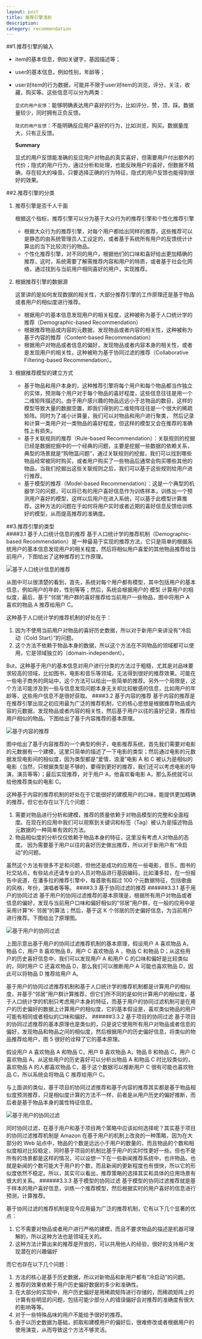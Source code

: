 ```yaml
---
layout: post
title: 推荐引擎浅析
description: 
category: recommendation
---
```


##1.推荐引擎的输入
* item的基本信息，例如关键字，基因描述等；
* user的基本信息，例如性别，年龄等；
* user对item的行为数据，可能并不限于user对item的浏览，评分，关注，收藏，购买等。这些信息可以分为两类：

    `显式的用户反馈`：能够明确表达用户喜好的行为，比如评分，赞，顶，踩。数据量较少，同时拥有正负反馈。
    
    `隐式的用户反馈`：不能明确反应用户喜好的行为，比如浏览，购买。数据量庞大，只有正反馈。
    
    **Summary**
    
    显式的用户反馈能准确的反应用户对物品的真实喜好，但需要用户付出额外的代价；隐式的用户行为，通过分析和处理，也能反映用户的喜好，但数据不精确，存在较大的噪音。只要选择正确的行为特征，隐式的用户反馈也能得到很好的效果。

##2.推荐引擎的分类
1. 推荐引擎是否千人千面

    根据这个指标，推荐引擎可以分为基于大众行为的推荐引擎和个性化推荐引擎
    * 根据大众行为的推荐引擎，对每个用户都给出同样的推荐，这些推荐可以是静态的由系统管理员人工设定的，或者基于系统所有用户的反馈统计计算出的当下比较流行的物品。
    * 个性化推荐引擎，对不同的用户，根据他们的口味和喜好给出更加精确的推荐，这时，系统需要了解需推荐内容和用户的特质，或者基于社会化网络，通过找到与当前用户相同喜好的用户，实现推荐。

2. 根据推荐引擎的数据源

    这里讲的是如何发现数据的相关性，大部分推荐引擎的工作原理还是基于物品或者用户的相似度进行推荐。
    * 根据用户的基本信息发现用户的相关程度，这种被称为基于人口统计学的推荐（Demographic-based Recommendation）
    * 根据推荐物品或内容的元数据，发现物品或者内容的相关性，这种被称为基于内容的推荐（Content-based Recommendation）
    * 根据用户对物品或者信息的偏好，发现物品或者内容本身的相关性，或者是发现用户的相关性，这种被称为基于协同过滤的推荐（Collaborative Filtering-based Recommendation）。

3. 根据推荐模型的建立方式
    * 基于物品和用户本身的，这种推荐引擎将每个用户和每个物品都当作独立的实体，预测每个用户对于每个物品的喜好程度，这些信息往往是用一个二维矩阵描述的。由于用户感兴趣的物品远远小于总物品的数目，这样的模型导致大量的数据空置，即我们得到的二维矩阵往往是一个很大的稀疏矩阵。同时为了减小计算量，我们可以对物品和用户进行聚类， 然后记录和计算一类用户对一类物品的喜好程度，但这样的模型又会在推荐的准确性上有损失。 
    * 基于关联规则的推荐（Rule-based Recommendation）：关联规则的挖掘已经是数据挖掘中的一个经典的问题，主要是挖掘一些数据的依赖关系，典型的场景就是“购物篮问题”，通过关联规则的挖掘，我们可以找到哪些物品经常被同时购买，或者用户购买了一些物品后通常会购买哪些其他的物品，当我们挖掘出这些关联规则之后，我们可以基于这些规则给用户进行推荐。
    * 基于模型的推荐（Model-based Recommendation）：这是一个典型的机器学习的问题，可以将已有的用户喜好信息作为训练样本，训练出一个预测用户喜好的模型，这样以后用户在进入系统，可以基于此模型计算推荐。这种方法的问题在于如何将用户实时或者近期的喜好信息反馈给训练好的模型，从而提高推荐的准确度。


##3.推荐引擎的类型  
####3.1 基于人口统计信息的推荐 
基于人口统计学的推荐机制（Demographic-based Recommendation）是一种最易于实现的推荐方法，它只是简单的根据系统用户的基本信息发现用户的相关程度，然后将相似用户喜爱的其他物品推荐给当前用户，下图给出了这种推荐的工作原理。

![基于人口统计信息的推荐](http://mazhiyuan.github.io/images/ab-1.jpg)

从图中可以很清楚的看到，首先，系统对每个用户都有模型，其中包括用户的基本信息，例如用户的年龄，性别等等；然后，系统会根据用户的 模型 计算用户的相似度，最后，基于“邻居”用户群的喜好推荐给当前用户一些物品，图中将用户 A 喜欢的物品 A 推荐给用户 C。

这种基于人口统计学的推荐机制的好处在于：

1. 因为不使用当前用户对物品的喜好历史数据，所以对于新用户来讲没有“冷启动（Cold Start）”的问题。
2. 这个方法不依赖于物品本身的数据，所以这个方法在不同物品的领域都可以使用，它是领域独立的（domain-independent）。

But，这种基于用户的基本信息对用户进行分类的方法过于粗糙，尤其是对品味要求较高的领域，比如图书，电影和音乐等领域，无法得到很好的推荐效果。可能在一些电子商务的网站中，这个方法可以给出一些简单的推荐。另外一个局限是，这个方法可能涉及到一些与信息发现问题本身无关却比较敏感的信息，比如用户的年龄等，这些用户信息不是很好获取。
####3.2 基于内容的推荐 
基于内容的推荐是在推荐引擎出现之初应用最为广泛的推荐机制，它的核心思想是根据推荐物品或内容的元数据，发现物品或者内容的相关性，然后基于用户以往的喜好记录，推荐给用户相似的物品。下图给出了基于内容推荐的基本原理。

![基于内容的推荐](http://mazhiyuan.github.io/images/ab-2.jpg)

图中给出了基于内容推荐的一个典型的例子，电影推荐系统，首先我们需要对电影的元数据有一个建模，这里只简单的描述了一下电影的类型；然后通过电影的元数据发现电影间的相似度，因为类型都是“爱情，浪漫”电影 A 和 C 被认为是相似的电影（当然，只根据类型是不够的，要得到更好的推荐，我们还可以考虑电影的导演，演员等等）；最后实现推荐，对于用户 A，他喜欢看电影 A，那么系统就可以给他推荐类似的电影 C。

这种基于内容的推荐机制的好处在于它能很好的建模用户的口味，能提供更加精确的推荐。但它也存在以下几个问题：

1. 需要对物品进行分析和建模，推荐的质量依赖于对物品模型的完整和全面程度。在现在的应用中我们可以观察到关键词和标签（Tag）被认为是描述物品元数据的一种简单有效的方法。
2. 物品相似度的分析仅仅依赖于物品本身的特征，这里没有考虑人对物品的态度。
    因为需要基于用户以往的喜好历史做出推荐，所以对于新用户有“冷启动”的问题。

虽然这个方法有很多不足和问题，但他还是成功的应用在一些电影，音乐，图书的社交站点，有些站点还请专业的人员对物品进行基因编码，比如潘多拉，在一份报告中说道，在潘多拉的推荐引擎中，每首歌有超过 100 个元数据特征，包括歌曲的风格，年份，演唱者等等。
####3.3 基于协同过滤的推荐 
######3.3.1 基于用户的协同过滤
基于用户的协同过滤推荐的基本原理是，根据所有用户对物品或者信息的偏好，发现与当前用户口味和偏好相似的“邻居”用户群，在一般的应用中是采用计算“K- 邻居”的算法；然后，基于这 K 个邻居的历史偏好信息，为当前用户进行推荐。下图给出了原理图。

![基于用户的协同过滤](http://mazhiyuan.github.io/images/ab-3.jpg)

上图示意出基于用户的协同过滤推荐机制的基本原理，假设用户 A 喜欢物品 A，物品 C，用户 B 喜欢物品 B，用户 C 喜欢物品 A ，物品 C 和物品 D；从这些用户的历史喜好信息中，我们可以发现用户 A 和用户 C 的口味和偏好是比较类似的，同时用户 C 还喜欢物品 D，那么我们可以推断用户 A 可能也喜欢物品 D，因此可以将物品 D 推荐给用户 A。

基于用户的协同过滤推荐机制和基于人口统计学的推荐机制都是计算用户的相似度，并基于“邻居”用户群计算推荐，但它们所不同的是如何计算用户的相似度，基于人口统计学的机制只考虑用户本身的特征，而基于用户的协同过滤机制可是在用户的历史偏好的数据上计算用户的相似度，它的基本假设是，喜欢类似物品的用户可能有相同或者相似的口味和偏好。
######3.3.2 基于项目的协同过滤
基于项目的协同过滤推荐的基本原理也是类似的，只是说它使用所有用户对物品或者信息的偏好，发现物品和物品之间的相似度，然后根据用户的历史偏好信息，将类似的物品推荐给用户，图 5 很好的诠释了它的基本原理。

假设用户 A 喜欢物品 A 和物品 C，用户 B 喜欢物品 A，物品 B 和物品 C，用户 C 喜欢物品 A，从这些用户的历史喜好可以分析出物品 A 和物品 C 时比较类似的，喜欢物品 A 的人都喜欢物品 C，基于这个数据可以推断用户 C 很有可能也喜欢物品 C，所以系统会将物品 C 推荐给用户 C。

与上面讲的类似，基于项目的协同过滤推荐和基于内容的推荐其实都是基于物品相似度预测推荐，只是相似度计算的方法不一样，前者是从用户历史的偏好推断，而后者是基于物品本身的属性特征信息。

![基于用户的协同过滤](http://mazhiyuan.github.io/images/ab-4.jpg)

同时协同过滤，在基于用户和基于项目两个策略中应该如何选择呢？其实基于项目的协同过滤推荐机制是 Amazon 在基于用户的机制上改良的一种策略，因为在大部分的 Web 站点中，物品的个数是远远小于用户的数量的，而且物品的个数和相似度相对比较稳定，同时基于项目的机制比基于用户的实时性更好一些。但也不是所有的场景都是这样的情况，可以设想一下在一些新闻推荐系统中，也许物品，也就是新闻的个数可能大于用户的个数，而且新闻的更新程度也有很快，所以它的形似度依然不稳定。所以，其实可以看出，推荐策略的选择其实和具体的应用场景有很大的关系。
######3.3.3 基于模型的协同过滤
基于模型的协同过滤推荐就是基于样本的用户喜好信息，训练一个推荐模型，然后根据实时的用户喜好的信息进行预测，计算推荐。

基于协同过滤的推荐机制是现今应用最为广泛的推荐机制，它有以下几个显著的优点：

1. 它不需要对物品或者用户进行严格的建模，而且不要求物品的描述是机器可理解的，所以这种方法也是领域无关的。
2. 这种方法计算出来的推荐是开放的，可以共用他人的经验，很好的支持用户发现潜在的兴趣偏好

而它也存在以下几个问题：

1. 方法的核心是基于历史数据，所以对新物品和新用户都有“冷启动”的问题。
2. 推荐的效果依赖于用户历史偏好数据的多少和准确性。
3. 在大部分的实现中，用户历史偏好是用稀疏矩阵进行存储的，而稀疏矩阵上的计算有些明显的问题，包括可能少部分人的错误偏好会对推荐的准确度有很大的影响等等。
3. 对于一些特殊品味的用户不能给予很好的推荐。
4. 由于以历史数据为基础，抓取和建模用户的偏好后，很难修改或者根据用户的使用演变，从而导致这个方法不够灵活。

